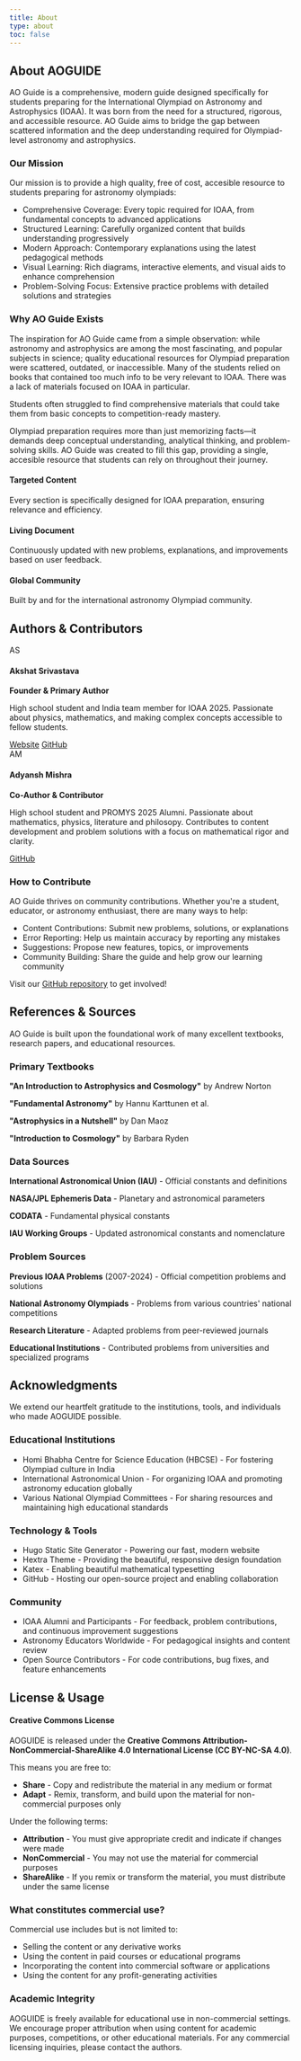 ```yaml
---
title: About
type: about
toc: false
---
```


<div class="about-section">

## About AOGUIDE

AO Guide is a comprehensive, modern guide designed specifically for students preparing for the International Olympiad on Astronomy and Astrophysics (IOAA). It was born from the need for a structured, rigorous, and accessible resource. AO Guide aims to bridge the gap between scattered information and the deep understanding required for Olympiad-level astronomy and astrophysics.

### Our Mission

Our mission is to provide a high quality, free of cost, accesible resource to students preparing for astronomy olympiads:

- Comprehensive Coverage: Every topic required for IOAA, from fundamental concepts to advanced applications
- Structured Learning: Carefully organized content that builds understanding progressively
- Modern Approach: Contemporary explanations using the latest pedagogical methods
- Visual Learning: Rich diagrams, interactive elements, and visual aids to enhance comprehension
- Problem-Solving Focus: Extensive practice problems with detailed solutions and strategies

### Why AO Guide Exists

The inspiration for AO Guide came from a simple observation: while astronomy and astrophysics are among the most fascinating, and popular subjects in science; quality educational resources for Olympiad preparation were scattered, outdated, or inaccessible. Many of the students relied on books that contained too much info to be very relevant to IOAA. There was a lack of materials focused on IOAA in particular.

Students often struggled to find comprehensive materials that could take them from basic concepts to competition-ready mastery.

Olympiad preparation requires more than just memorizing facts—it demands deep conceptual understanding, analytical thinking, and problem-solving skills. AO Guide was created to fill this gap, providing a single, accesible resource that students can rely on throughout their journey.

<div class="feature-grid">
  <div class="feature-item">
    <h4>Targeted Content</h4>
    <p>Every section is specifically designed for IOAA preparation, ensuring relevance and efficiency.</p>
  </div>
  <div class="feature-item">
    <h4>Living Document</h4>
    <p>Continuously updated with new problems, explanations, and improvements based on user feedback.</p>
  </div>
  <div class="feature-item">
    <h4>Global Community</h4>
    <p>Built by and for the international astronomy Olympiad community.</p>
  </div>
</div>

</div>

<div class="about-section">

## Authors & Contributors

<div class="author-card">
  <div class="author-avatar">AS</div>
  <div class="author-info">
    <h4>Akshat Srivastava</h4>
    <p><strong>Founder & Primary Author</strong></p>
    <p>High school student and India team member for IOAA 2025. Passionate about physics, mathematics, and making complex concepts accessible to fellow students.</p>
    <div class="author-links">
      <a href="https://bunchofcellulose.github.io" target="_blank">Website</a>
      <a href="https://github.com/bunchofcellulose" target="_blank">GitHub</a>
    </div>
  </div>
</div>

<div class="author-card">
  <div class="author-avatar">AM</div>
  <div class="author-info">
    <h4>Adyansh Mishra</h4>
    <p><strong>Co-Author & Contributor</strong></p>
    <p>High school student and PROMYS 2025 Alumni. Passionate about mathematics, physics, literature and philosopy. Contributes to content development and problem solutions with a focus on mathematical rigor and clarity.</p>
    <div class="author-links">
      <a href="https://github.com/jardin-de-lys" target="_blank">GitHub</a>
    </div>
  </div>
</div>

### How to Contribute

AO Guide thrives on community contributions. Whether you're a student, educator, or astronomy enthusiast, there are many ways to help:

- Content Contributions: Submit new problems, solutions, or explanations
- Error Reporting: Help us maintain accuracy by reporting any mistakes
- Suggestions: Propose new features, topics, or improvements
- Community Building: Share the guide and help grow our learning community

Visit our [GitHub repository](https://github.com/bunchofcellulose/aoguide) to get involved!

</div>

<div class="about-section">

## References & Sources

AO Guide is built upon the foundational work of many excellent textbooks, research papers, and educational resources.

### Primary Textbooks
<div class="simple-list">
<p><strong>"An Introduction to Astrophysics and Cosmology"</strong> by Andrew Norton</p>
<p><strong>"Fundamental Astronomy"</strong> by Hannu Karttunen et al.</p>
<p><strong>"Astrophysics in a Nutshell"</strong> by Dan Maoz</p>
<p><strong>"Introduction to Cosmology"</strong> by Barbara Ryden</p>
</div>

### Data Sources
<div class="simple-list">
<p><strong>International Astronomical Union (IAU)</strong> - Official constants and definitions</p>
<p><strong>NASA/JPL Ephemeris Data</strong> - Planetary and astronomical parameters</p>
<p><strong>CODATA</strong> - Fundamental physical constants</p>
<p><strong>IAU Working Groups</strong> - Updated astronomical constants and nomenclature</p>
</div>

### Problem Sources
<div class="simple-list">
<p><strong>Previous IOAA Problems</strong> (2007-2024) - Official competition problems and solutions</p>
<p><strong>National Astronomy Olympiads</strong> - Problems from various countries' national competitions</p>
<p><strong>Research Literature</strong> - Adapted problems from peer-reviewed journals</p>
<p><strong>Educational Institutions</strong> - Contributed problems from universities and specialized programs</p>
</div>

</div>

<div class="about-section">

## Acknowledgments

We extend our heartfelt gratitude to the institutions, tools, and individuals who made AOGUIDE possible.

### Educational Institutions
- Homi Bhabha Centre for Science Education (HBCSE) - For fostering Olympiad culture in India
- International Astronomical Union - For organizing IOAA and promoting astronomy education globally
- Various National Olympiad Committees - For sharing resources and maintaining high educational standards

### Technology & Tools
- Hugo Static Site Generator - Powering our fast, modern website
- Hextra Theme - Providing the beautiful, responsive design foundation
- Katex - Enabling beautiful mathematical typesetting
- GitHub - Hosting our open-source project and enabling collaboration

### Community
- IOAA Alumni and Participants - For feedback, problem contributions, and continuous improvement suggestions
- Astronomy Educators Worldwide - For pedagogical insights and content review
- Open Source Contributors - For code contributions, bug fixes, and feature enhancements

</div>

<div class="about-section">

## License & Usage

<div class="license-box">
<h4>Creative Commons License</h4>
<p>AOGUIDE is released under the <strong>Creative Commons Attribution-NonCommercial-ShareAlike 4.0 International License (CC BY-NC-SA 4.0)</strong>.</p>
</div>

This means you are free to:

- **Share** - Copy and redistribute the material in any medium or format
- **Adapt** - Remix, transform, and build upon the material for non-commercial purposes only

Under the following terms:
- **Attribution** - You must give appropriate credit and indicate if changes were made
- **NonCommercial** - You may not use the material for commercial purposes
- **ShareAlike** - If you remix or transform the material, you must distribute under the same license

### What constitutes commercial use?
Commercial use includes but is not limited to:
- Selling the content or any derivative works
- Using the content in paid courses or educational programs
- Incorporating the content into commercial software or applications
- Using the content for any profit-generating activities

### Academic Integrity
AOGUIDE is freely available for educational use in non-commercial settings. We encourage proper attribution when using content for academic purposes, competitions, or other educational materials. For any commercial licensing inquiries, please contact the authors.

</div>
